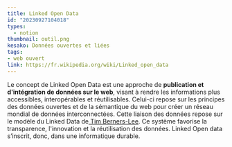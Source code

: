 ```yaml
---
title: Linked Open Data
id: "20230927104018"
types:
  - notion
thumbnail: outil.png
kesako: Données ouvertes et liées
tags:
- web ouvert
link: https://fr.wikipedia.org/wiki/Linked_open_data
---
```

Le concept de Linked Open Data est une approche de **publication et d'intégration de données sur le web**, visant à rendre les informations plus accessibles, interopérables et réutilisables. Celui-ci repose sur les principes des données ouvertes et de la sémantique du web pour créer un réseau mondial de données interconnectées. Cette liaison des données repose sur le modèle du Linked Data de[ Tim Berners-Lee](https://fr.wikipedia.org/wiki/Tim_Berners-Lee).
Ce système favorise la transparence, l'innovation et la réutilisation des données. Linked Open data s’inscrit, donc, dans une informatique durable.

